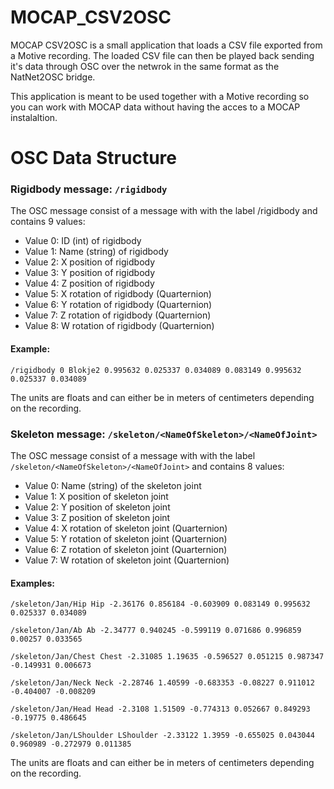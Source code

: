 # MOCAP_CSV2OSC

MOCAP CSV2OSC is a small application that loads a CSV file exported from a Motive recording. The loaded CSV file can then be played back sending it's data through OSC over the netwrok in the same format as the NatNet2OSC bridge.

This application is meant to be used together with a Motive recording so you can work with MOCAP data without having the acces to a MOCAP instalaltion.

# OSC Data Structure

### Rigidbody message: `/rigidbody`

The OSC message consist of a message with with the label /rigidbody and contains 9 values:

- Value 0: ID (int) of rigidbody
- Value 1: Name (string) of rigidbody
- Value 2: X position of rigidbody
- Value 3: Y position of rigidbody
- Value 4: Z position of rigidbody
- Value 5: X rotation of rigidbody (Quarternion)
- Value 6: Y rotation of rigidbody (Quarternion)
- Value 7: Z rotation of rigidbody (Quarternion)
- Value 8: W rotation of rigidbody (Quarternion)

#### Example:

`/rigidbody 0 Blokje2 0.995632 0.025337 0.034089 0.083149 0.995632 0.025337 0.034089`

The units are floats and can either be in meters of centimeters depending on the recording.

### Skeleton message: `/skeleton/<NameOfSkeleton>/<NameOfJoint>`

The OSC message consist of a message with with the label `/skeleton/<NameOfSkeleton>/<NameOfJoint>` and contains 8 values:

- Value 0: Name (string) of the skeleton joint
- Value 1: X position of skeleton joint
- Value 2: Y position of skeleton joint
- Value 3: Z position of skeleton joint
- Value 4: X rotation of skeleton joint (Quarternion)
- Value 5: Y rotation of skeleton joint (Quarternion)
- Value 6: Z rotation of skeleton joint (Quarternion)
- Value 7: W rotation of skeleton joint (Quarternion)

#### Examples:

`/skeleton/Jan/Hip Hip -2.36176 0.856184 -0.603909 0.083149 0.995632 0.025337 0.034089`

`/skeleton/Jan/Ab Ab -2.34777 0.940245 -0.599119 0.071686 0.996859 0.00257 0.033565`

`/skeleton/Jan/Chest Chest -2.31085 1.19635 -0.596527 0.051215 0.987347 -0.149931 0.006673`

`/skeleton/Jan/Neck Neck -2.28746 1.40599 -0.683353 -0.08227 0.911012 -0.404007 -0.008209`

`/skeleton/Jan/Head Head -2.3108 1.51509 -0.774313 0.052667 0.849293 -0.19775 0.486645`

`/skeleton/Jan/LShoulder LShoulder -2.33122 1.3959 -0.655025 0.043044 0.960989 -0.272979 0.011385`

The units are floats and can either be in meters of centimeters depending on the recording.
